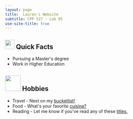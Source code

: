 ```yaml
---
layout: page
title:  Lauren's Website
subtitle: CPP 527 - Lab 05
use-site-title: true
---
```


## <img src="../img/fireworks.png" height="30px"> Quick Facts
- Pursuing a Master's degree
- Work in Higher Education


## <img src="../img/career.png" height="50px"> Hobbies

- Travel - Next on my [bucketlist!](https://travel.usnews.com/rankings/best-places-to-visit-in-japan/)
- Food - What's your favorite [cuisine?](https://www.bbc.co.uk/food/cuisines)
- Reading - Let me know if you've read any of these [titles.](https://www.nytimes.com/books/best-sellers/)


